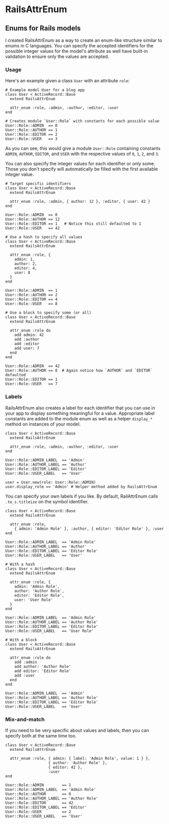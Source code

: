 # RailsAttrEnum
## Enums for Rails models

I created RailsAttrEnum as a way to create an enum-like structure similar to
enums in C languages. You can specify the accepted identifiers for the possible
integer values for the model's attribute as well have built-in validation to
ensure only the values are accepted.

### Usage

Here's an example given a class `User` with an attribute `role`:

    # Example model User for a blog app
    class User < ActiveRecord::Base
      extend RailsAttrEnum

      attr_enum :role, :admin, :author, :editor, :user
    end

    # Creates module `User::Role` with constants for each possible value
    User::Role::ADMIN  == 0
    User::Role::AUTHOR == 1
    User::Role::EDITOR == 2
    User::Role::USER   == 3

As you can see, this would give a module `User::Role` containing constants `ADMIN`, `AUTHOR`,
`EDITOR`, and `USER` with the respective values of `0`, `1`, `2`, and `3`.

You can also specify the integer values for each identifier or only some. Those
you don't specify will automatically be filled with the first available integer
value.

    # Target specific identifiers
    class User < ActiveRecord::Base
      extend RailsAttrEnum

      attr_enum :role, :admin, { author: 12 }, :editor, { user: 42 }
    end

    User::Role::ADMIN  == 0
    User::Role::AUTHOR == 12
    User::Role::EDITOR == 1   # Notice this still defaulted to 1
    User::Role::USER   == 42

    # Use a hash to specify all values
    class User < ActiveRecord::Base
      extend RailsAttrEnum

      attr_enum :role, {
        admin: 1,
        author: 2,
        editor: 4,
        user: 8
      }
    end

    User::Role::ADMIN  == 1
    User::Role::AUTHOR == 2
    User::Role::EDITOR == 4
    User::Role::USER   == 8

    # Use a block to specify some (or all)
    class User < ActiveRecord::Base
      extend RailsAttrEnum

      attr_enum :role do
        add admin: 42
        add :author
        add :editor
        add user: 7
      end
    end

    User::Role::ADMIN  == 42
    User::Role::AUTHOR == 0  # Again notice how `AUTHOR` and `EDITOR` defaulted
    User::Role::EDITOR == 1
    User::Role::USER   == 7

### Labels
RailsAttrEnum also creates a label for each identifier that you can use in your
app to display something meaningful for a value. Appropriate label constants are
added to the module enum as well as a helper `display_*` method on instances of
your model.

    class User < ActiveRecord::Base
      extend RailsAttrEnum

      attr_enum :role, :admin, :author, :editor, :user
    end

    User::Role::ADMIN_LABEL  == 'Admin'
    User::Role::AUTHOR_LABEL == 'Author'
    User::Role::EDITOR_LABEL == 'Editor'
    User::Role::USER_LABEL   == 'User'

    user = User.new(role: User::Role::ADMIN)
    user.display_role == 'Admin' # Helper method added by RailsAttrEnum

You can specify your own labels if you like. By default, RailAttrEnum calls
`.to_s.titleize` on the symbol identifier.

    class User < ActiveRecord::Base
      extend RailsAttrEnum

      attr_enum :role,
        { admin: 'Admin Role' }, :author, { editor: 'Editor Role' }, :user
    end

    User::Role::ADMIN_LABEL  == 'Admin Role'
    User::Role::AUTHOR_LABEL == 'Author'
    User::Role::EDITOR_LABEL == 'Editor Role'
    User::Role::USER_LABEL   == 'User'

    # With a hash
    class User < ActiveRecord::Base
      extend RailsAttrEnum

      attr_enum :role, {
        admin: 'Admin Role',
        author: 'Author Role',
        editor: 'Editor Role',
        user: 'User Role'
      }
    end

    User::Role::ADMIN_LABEL  == 'Admin Role'
    User::Role::AUTHOR_LABEL == 'Author Role'
    User::Role::EDITOR_LABEL == 'Editor Role'
    User::Role::USER_LABEL   == 'User Role'

    # With a block
    class User < ActiveRecord::Base
      extend RailsAttrEnum

      attr_enum :role do
        add :admin
        add author: 'Author Role'
        add editor: 'Editor Role'
        add :user
      end
    end

    User::Role::ADMIN_LABEL  == 'Admin'
    User::Role::AUTHOR_LABEL == 'Author Role'
    User::Role::EDITOR_LABEL == 'Editor Role'
    User::Role::USER_LABEL   == 'User'

### Mix-and-match
If you need to be very specific about values and labels, then you can specify
both at the same time too.

    class User < ActiveRecord::Base
      extend RailsAttrEnum

      attr_enum :role, { admin: { label: 'Admin Role', value: 1 } },
                       { author: 'Author Role' },
                       { editor: 42 },
                       :user
    end

    User::Role::ADMIN        == 1
    User::Role::ADMIN_LABEL  == 'Admin Role'
    User::Role::AUTHOR       == 0
    User::Role::AUTHOR_LABEL == 'Author Role'
    User::Role::EDITOR       == 42
    User::Role::EDITOR_LABEL == 'Editor'
    User::Role::USER         == 2
    User::Role::USER_LABEL   == 'User'
